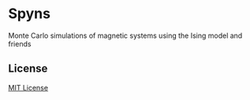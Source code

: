 # Spyns

Monte Carlo simulations of magnetic systems using the Ising model and friends

## License

[MIT License](LICENSE)
